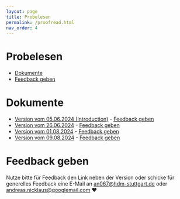 ```yaml
---
layout: page
title: Probelesen
permalink: /proofread.html
nav_order: 4
---
```


<h1>Probelesen</h1>

- [Dokumente](#dokumente)
- [Feedback geben](#feedback-geben)

# Dokumente

- [Version vom 05.06.2024 (Introduction)](./proofread/2024-06-05_performance_of_webpages_built_with_js_frameworks.pdf) - [Feedback geben](mailto:an067@hdm-stuttgart.de?subject=Feedback%20zur%20Masterarbeit%20(Version%20vom%2005.06.2024))
- [Version vom 26.06.2024](./proofread/2024-06-26_performance_of_webpages_built_with_js_frameworks.pdf) - [Feedback geben](mailto:an067@hdm-stuttgart.de?subject=Feedback%20zur%20Masterarbeit%20(Version%20vom%2026.06.2024))
- [Version vom 01.08.2024](./proofread/2024-08-01_performance_of_webpages_built_with_js_frameworks.pdf) - [Feedback geben](mailto:an067@hdm-stuttgart.de?subject=Feedback%20zur%20Masterarbeit%20(Version%20vom%2001.08.2024))
- [Version vom 09.08.2024](./proofread/2024-08-09_performance_of_webpages_built_with_js_frameworks.pdf) - [Feedback geben](mailto:an067@hdm-stuttgart.de?subject=Feedback%20zur%20Masterarbeit%20(Version%20vom%2009.08.2024))

# Feedback geben

Nutze bitte für Feedback den Link neben der Version oder schicke für generelles Feedback eine E-Mail an [an067@hdm-stuttgart.de](mailto:an067@hdm-stuttgart.de) oder [andreas.nicklaus@googlemail.com](mailto:andreas.nicklaus@googlemail.com) ♥️